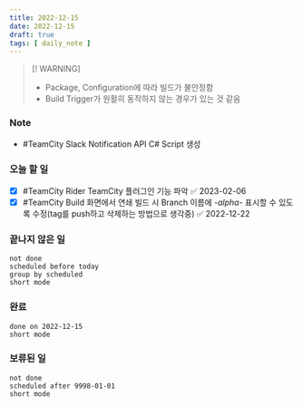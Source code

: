 ```yaml
---
title: 2022-12-15
date: 2022-12-15
draft: true
tags: [ daily_note ]
---
```


> [! WARNING]
>
> - Package, Configuration에 따라 빌드가 불안정함
> - Build Trigger가 원활히 동작하지 않는 경우가 있는 것 같음

### Note

- #TeamCity Slack Notification API C# Script 생성

### 오늘 할 일

- [x] #TeamCity Rider TeamCity 플러그인 기능 파악 ✅ 2023-02-06
- [x] #TeamCity Build 화면에서 연쇄 빌드 시 Branch 이름에 _-alpha-_ 표시할 수
      있도록 수정(tag를 push하고 삭제하는 방법으로 생각중) ✅ 2022-12-22

### 끝나지 않은 일

```tasks
not done
scheduled before today
group by scheduled
short mode
```

### 완료

```tasks
done on 2022-12-15
short mode
```

### 보류된 일

```tasks
not done
scheduled after 9998-01-01
short mode
```
